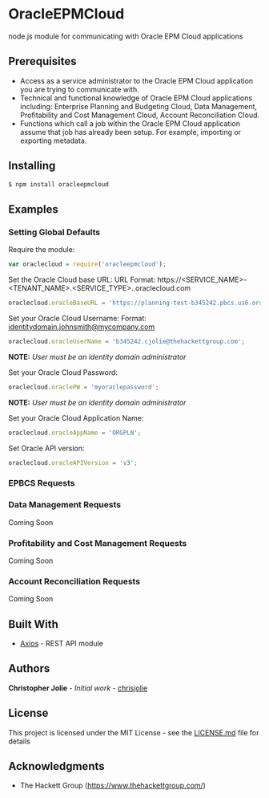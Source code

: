 # OracleEPMCloud

node.js module for communicating with Oracle EPM Cloud applications


## Prerequisites

* Access as a service administrator to the Oracle EPM Cloud application you are trying to communicate with.
* Technical and functional knowledge of Oracle EPM Cloud applications including: Enterprise Planning and Budgeting Cloud, Data Management, Profitability and Cost Management Cloud, Account Reconciliation Cloud.
* Functions which call a job within the Oracle EPM Cloud application assume that job has already been setup.  For example, importing or exporting metadata.



## Installing

```bash
$ npm install oracleepmcloud
```

## Examples

### Setting Global Defaults

Require the module:

```js
var oraclecloud = require('oracleepmcloud');
```

Set the Oracle Cloud base URL:
URL Format: https://<SERVICE_NAME>-<TENANT_NAME>.<SERVICE_TYPE>.<dcX>.oraclecloud.com

```js
oraclecloud.oracleBaseURL = 'https://planning-test-b345242.pbcs.us6.oraclecloud.com';
```

Set your Oracle Cloud Username:
Format: identitydomain.johnsmith@mycompany.com

```js
oraclecloud.oracleUserName = 'b345242.cjolie@thehackettgroup.com';
```
**NOTE:** *User must be an identity domain administrator*

Set your Oracle Cloud Password:

```js
oraclecloud.oraclePW = 'myoraclepassword';
```
**NOTE:** *User must be an identity domain administrator*

Set your Oracle Cloud Application Name:

```js
oraclecloud.oracleAppName = 'ORGPLN';
```

Set Oracle API version:

```js
oraclecloud.oracleAPIVersion = 'v3';
```


### EPBCS Requests



### Data Management Requests

Coming Soon

### Profitability and Cost Management Requests

Coming Soon

### Account Reconciliation Requests

Coming Soon


## Built With

* [Axios](https://www.npmjs.com/package/axios) - REST API module


## Authors

**Christopher Jolie** - *Initial work* - [chrisjolie](https://github.com/ChrisJolie)

## License

This project is licensed under the MIT License - see the [LICENSE.md](LICENSE.md) file for details

## Acknowledgments

* The Hackett Group (https://www.thehackettgroup.com/)
